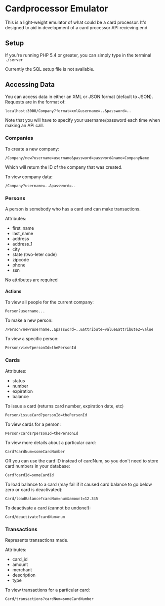 Cardprocessor Emulator
======================

This is a light-weight emulator of what could be a card processor. It's designed to aid in development of a card processor API recieving end.

## Setup
If you're running PHP 5.4 or greater, you can simply type in the terminal `./server`

Currently the SQL setup file is not available.

## Accessing Data
You can access data in either an XML or JSON format (default to JSON). Requests are in the format of:

`localhost:3000/Company?format=xml&username=..&password=..`

Note that you will have to specify your username/password each time when making an API call.

### Companies
To create a new company:

`/Company/new?username=username&password=password&name=CompanyName`

Which will return the ID of the company that was created.

To view company data:

`/Company?username=..&password=..`

### Persons
A person is somebody who has a card and can make transactions.

Attributes:
* first_name
* last_name
* address
* address_1
* city
* state (two-leter code)
* zipcode
* phone
* ssn

No attributes are required


#### Actions

To view all people for the current company:

`Person?username...`

To make a new person:

`/Person/new?username..&password=..&attribute=value&attribute2=value`

To view a specific person:

`Person/view?personId=thePersonId`

### Cards

Attributes:
* status
* number
* expiration
* balance

To issue a card (returns card number, expiration date, etc)

`Person/issueCard?personId=thePersonId`

To view cards for a person:

`Person/cards?personId=thePersonId`

To view more details about a particular card:

`Card?cardNum=someCardNumber`

OR you can use the card ID instead of cardNum, so you don't need to store card numbers in your database:

`Card?cardId=someCardId`

To load balance to a card (may fail if it caused card balance to go below zero or card is deactivated):

`Card/loadBalance?cardNum=num&amount=12.345`

To deactivate a card (cannot be undone!):

`Card/deactivate?cardNum=num`


### Transactions
Represents transactions made.

Attributes:
* card_id
* amount
* merchant
* description
* type

To view transactions for a particular card:

`Card/transactions?cardNum=someCardNumber`
